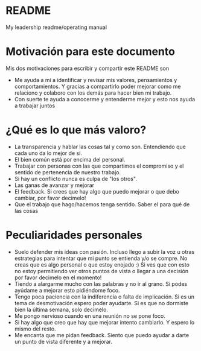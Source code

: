# README
My leadership readme/operating manual

# Motivación para este documento
Mis dos motivaciones para escribir y compartir este README son
* Me ayuda a mí a identificar y revisar mis valores, pensamientos y comportamientos. Y gracias a compartirlo poder mejorar como me relaciono y colaboro con los demás para hacer bien mi trabajo.
* Con suerte te ayuda a conocerme y entenderme mejor y esto nos ayuda a trabajar juntos
# ¿Qué es lo que más valoro?
* La transparencia y hablar las cosas tal y como son. Entendiendo que cada uno da lo mejor de sí.
* El bien común está por encima del personal. 
* Trabajar con personas con las que compartimos el compromiso y el sentido de pertenencia de nuestro trabajo. 
* Si hay un conflicto nunca es culpa de "los otros".
* Las ganas de avanzar y mejorar
* El feedback. Si crees que hay algo que puedo mejorar o que debo cambiar, por favor decimelo!
* Que el trabajo que hago/hacemos tenga sentido. Saber el para qué de las cosas
# Peculiaridades personales
* Suelo defender mis ideas con pasión. Incluso llego a subir la voz u otras estrategias para intentar que mi punto se entienda y/o se compre. No creas que es algo personal o que estoy enojado :) Si ves que con esto no estoy permitiendo ver otros puntos de vista o llegar a una decisión por favor decimelo en el momento!
* Tiendo a alargarme mucho con las palabras y no ir al grano. Si podes ayúdame a mejorar esto pidiéndome foco. 
* Tengo poca paciencia con la indiferencia o falta de implicación. Si es un tema de desmotivación espero poder ayudarte. Si es que no dormiste bien la última semana, solo decimelo.
* Me pongo nervioso cuando en una reunión no se pone foco. 
* Si hay algo que creo que hay que mejorar intento cambiarlo. Y espero lo mismo del resto.
* Me encanta que me pidan feedback. Siento que puedo ayudar a darte un punto de vista diferente y a mejorar.
